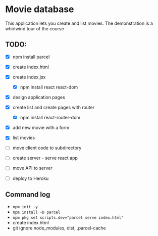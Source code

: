 # Movie database

This application lets you create and list movies. The demonstration is
a whirlwind tour of the course

## TODO:

* [x] npm install parcel
* [x] create index.html
* [x] create index.jsx
  * [x] npm install react react-dom
* [x] design application pages
* [x] create list and create pages with router
  * [x] npm install react-router-dom
* [x] add new movie with a form
* [x] list movies
* [ ] move client code to subdirectory
* [ ] create server - serve react app
* [ ] move API to server
* [ ] deploy to Heroku


## Command log

* `npm init -y`
* `npm install -D parcel`
* `npm pkg set scripts.dev="parcel serve index.html"`
* create index.html
* git ignore node_modules, dist, .parcel-cache